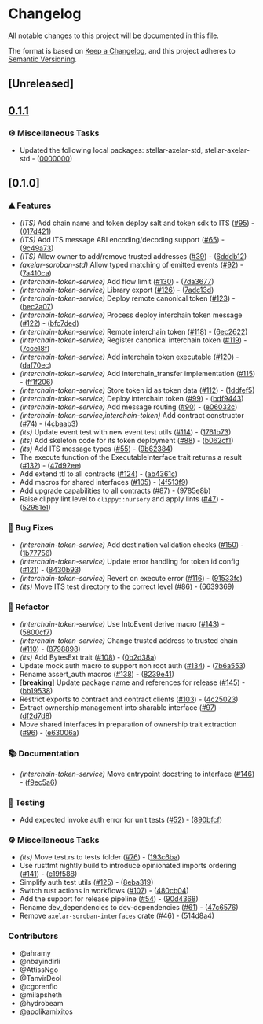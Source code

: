 # Changelog

All notable changes to this project will be documented in this file.

The format is based on [Keep a Changelog](https://keepachangelog.com/en/1.0.0/),
and this project adheres to [Semantic Versioning](https://semver.org/spec/v2.0.0.html).

## [Unreleased]

## [0.1.1](https://github.com/axelarnetwork/axelar-cgp-stellar/compare/stellar-interchain-token-service-v0.1.0...stellar-interchain-token-service-v0.1.1)

### ⚙️ Miscellaneous Tasks

- Updated the following local packages: stellar-axelar-std, stellar-axelar-std - ([0000000](https://github.com/axelarnetwork/axelar-cgp-stellar/commit/0000000))

## [0.1.0]

### ⛰️ Features

- *(ITS)* Add chain name and token deploy salt and token sdk to ITS ([#95](https://github.com/axelarnetwork/axelar-cgp-stellar/pull/95)) - ([017d421](https://github.com/axelarnetwork/axelar-cgp-stellar/commit/017d421eb8c131a84de1b49fca89a45b094e2da9))
- *(ITS)* Add ITS message ABI encoding/decoding support ([#65](https://github.com/axelarnetwork/axelar-cgp-stellar/pull/65)) - ([9c49a73](https://github.com/axelarnetwork/axelar-cgp-stellar/commit/9c49a73346d161b8bd52060ef764db04464ceb80))
- *(ITS)* Allow owner to add/remove trusted addresses ([#39](https://github.com/axelarnetwork/axelar-cgp-stellar/pull/39)) - ([6dddb12](https://github.com/axelarnetwork/axelar-cgp-stellar/commit/6dddb124a73c40de17b0e88aa570edeb6db4efc5))
- *(axelar-soroban-std)* Allow typed matching of emitted events ([#92](https://github.com/axelarnetwork/axelar-cgp-stellar/pull/92)) - ([7a410ca](https://github.com/axelarnetwork/axelar-cgp-stellar/commit/7a410cab94a280777361e75c73675431b2c1be2f))
- *(interchain-token-service)* Add flow limit ([#130](https://github.com/axelarnetwork/axelar-cgp-stellar/pull/130)) - ([7da3677](https://github.com/axelarnetwork/axelar-cgp-stellar/commit/7da36774cfa4f44d7bd66de9ac04f8ed0d4c6160))
- *(interchain-token-service)* Library export ([#126](https://github.com/axelarnetwork/axelar-cgp-stellar/pull/126)) - ([7adc13d](https://github.com/axelarnetwork/axelar-cgp-stellar/commit/7adc13d91bd322c9d62cebcca11aa63c7d9c5cbf))
- *(interchain-token-service)* Deploy remote canonical token ([#123](https://github.com/axelarnetwork/axelar-cgp-stellar/pull/123)) - ([bec2a07](https://github.com/axelarnetwork/axelar-cgp-stellar/commit/bec2a0723a4e42a6c1db0c435cc65f5a07898326))
- *(interchain-token-service)* Process deploy interchain token message ([#122](https://github.com/axelarnetwork/axelar-cgp-stellar/pull/122)) - ([bfc7ded](https://github.com/axelarnetwork/axelar-cgp-stellar/commit/bfc7ded743699b4e6d50d721876cd5c2f7db293b))
- *(interchain-token-service)* Remote interchain token ([#118](https://github.com/axelarnetwork/axelar-cgp-stellar/pull/118)) - ([6ec2622](https://github.com/axelarnetwork/axelar-cgp-stellar/commit/6ec26221bd6a7583b65bde93a2f69a7abb4dacb9))
- *(interchain-token-service)* Register canonical interchain token ([#119](https://github.com/axelarnetwork/axelar-cgp-stellar/pull/119)) - ([7cce18f](https://github.com/axelarnetwork/axelar-cgp-stellar/commit/7cce18fbf483648456c11c799c334430d6475c46))
- *(interchain-token-service)* Add interchain token executable ([#120](https://github.com/axelarnetwork/axelar-cgp-stellar/pull/120)) - ([daf70ec](https://github.com/axelarnetwork/axelar-cgp-stellar/commit/daf70ec484eb6c50fcf30ac0e0ca874fdea729ff))
- *(interchain-token-service)* Add interchain_transfer implementation ([#115](https://github.com/axelarnetwork/axelar-cgp-stellar/pull/115)) - ([ff1f206](https://github.com/axelarnetwork/axelar-cgp-stellar/commit/ff1f2068702f09babb3d0b3afe4a5ebee7f7bbdf))
- *(interchain-token-service)* Store token id as token data ([#112](https://github.com/axelarnetwork/axelar-cgp-stellar/pull/112)) - ([1ddfef5](https://github.com/axelarnetwork/axelar-cgp-stellar/commit/1ddfef51c8b9fc7689e90b233b2f3d9754d8d942))
- *(interchain-token-service)* Deploy interchain token ([#99](https://github.com/axelarnetwork/axelar-cgp-stellar/pull/99)) - ([bdf9443](https://github.com/axelarnetwork/axelar-cgp-stellar/commit/bdf9443d55f142a333a5d39a059c9f7479327ce4))
- *(interchain-token-service)* Add message routing ([#90](https://github.com/axelarnetwork/axelar-cgp-stellar/pull/90)) - ([e06032c](https://github.com/axelarnetwork/axelar-cgp-stellar/commit/e06032cb8b90e2e8c78cd0a93a4dad4da588df75))
- *(interchain-token-service,interchain-token)* Add contract constructor ([#74](https://github.com/axelarnetwork/axelar-cgp-stellar/pull/74)) - ([4cbaab3](https://github.com/axelarnetwork/axelar-cgp-stellar/commit/4cbaab3f1fed2878a1ad5259c40d361b85a4747f))
- *(its)* Update event test with new event test utils ([#114](https://github.com/axelarnetwork/axelar-cgp-stellar/pull/114)) - ([1761b73](https://github.com/axelarnetwork/axelar-cgp-stellar/commit/1761b733706f3e522d7cf060b04b697da878bee7))
- *(its)* Add skeleton code for its token deployment ([#88](https://github.com/axelarnetwork/axelar-cgp-stellar/pull/88)) - ([b062cf1](https://github.com/axelarnetwork/axelar-cgp-stellar/commit/b062cf1eb9f26ef2ceeebeded732fd40e58f48f4))
- *(its)* Add ITS message types ([#55](https://github.com/axelarnetwork/axelar-cgp-stellar/pull/55)) - ([9b62384](https://github.com/axelarnetwork/axelar-cgp-stellar/commit/9b6238401ccdd087c8a8d9a6516fc2537dcac8ba))
- The execute function of the ExecutableInterface trait returns a result ([#132](https://github.com/axelarnetwork/axelar-cgp-stellar/pull/132)) - ([47d92ee](https://github.com/axelarnetwork/axelar-cgp-stellar/commit/47d92eec27cf9dc5d7a850a1e4a70f810a75da06))
- Add extend ttl to all contracts ([#124](https://github.com/axelarnetwork/axelar-cgp-stellar/pull/124)) - ([ab4361c](https://github.com/axelarnetwork/axelar-cgp-stellar/commit/ab4361c58daffebd099ab386910b55a4d56d152f))
- Add macros for shared interfaces ([#105](https://github.com/axelarnetwork/axelar-cgp-stellar/pull/105)) - ([4f513f9](https://github.com/axelarnetwork/axelar-cgp-stellar/commit/4f513f933d290cc9cc5944e5e39bcda13a136906))
- Add upgrade capabilities to all contracts ([#87](https://github.com/axelarnetwork/axelar-cgp-stellar/pull/87)) - ([9785e8b](https://github.com/axelarnetwork/axelar-cgp-stellar/commit/9785e8bebea93e987af664cedea3234241675d96))
- Raise clippy lint level to `clippy::nursery` and apply lints ([#47](https://github.com/axelarnetwork/axelar-cgp-stellar/pull/47)) - ([52951e1](https://github.com/axelarnetwork/axelar-cgp-stellar/commit/52951e11f500b83f6cb31a3cadb845c4841af6a4))

### 🐛 Bug Fixes

- *(interchain-token-service)* Add destination validation checks ([#150](https://github.com/axelarnetwork/axelar-cgp-stellar/pull/150)) - ([1b77756](https://github.com/axelarnetwork/axelar-cgp-stellar/commit/1b77756e62f35f7ac016dab7fbba9e2a06375e87))
- *(interchain-token-service)* Update error handling for token id config ([#121](https://github.com/axelarnetwork/axelar-cgp-stellar/pull/121)) - ([8430b93](https://github.com/axelarnetwork/axelar-cgp-stellar/commit/8430b939fe3a330161ee7318218a85ee6721254d))
- *(interchain-token-service)* Revert on execute error ([#116](https://github.com/axelarnetwork/axelar-cgp-stellar/pull/116)) - ([91533fc](https://github.com/axelarnetwork/axelar-cgp-stellar/commit/91533fc4ff61aa3d7a3fc005cc52d8efbaf1f2ad))
- *(its)* Move ITS test directory to the correct level ([#86](https://github.com/axelarnetwork/axelar-cgp-stellar/pull/86)) - ([6639369](https://github.com/axelarnetwork/axelar-cgp-stellar/commit/6639369c916e2b839faa2227fc783e49704cb926))

### 🚜 Refactor

- *(interchain-token-service)* Use IntoEvent derive macro ([#143](https://github.com/axelarnetwork/axelar-cgp-stellar/pull/143)) - ([5800cf7](https://github.com/axelarnetwork/axelar-cgp-stellar/commit/5800cf7bed4a7efefc7bebd037635968eff3ee99))
- *(interchain-token-service)* Change trusted address to trusted chain ([#110](https://github.com/axelarnetwork/axelar-cgp-stellar/pull/110)) - ([8798898](https://github.com/axelarnetwork/axelar-cgp-stellar/commit/8798898467d5c4e2d3e0de071386b3ca6944a53a))
- *(its)* Add BytesExt trait ([#108](https://github.com/axelarnetwork/axelar-cgp-stellar/pull/108)) - ([0b2d38a](https://github.com/axelarnetwork/axelar-cgp-stellar/commit/0b2d38ab5cc8895e6038113db2e1f391e555b4fd))
- Update mock auth macro to support non root auth  ([#134](https://github.com/axelarnetwork/axelar-cgp-stellar/pull/134)) - ([7b6a553](https://github.com/axelarnetwork/axelar-cgp-stellar/commit/7b6a55385fc0bdcbd7d6bf065ddaa0f81dceb51f))
- Rename assert_auth macros ([#138](https://github.com/axelarnetwork/axelar-cgp-stellar/pull/138)) - ([8239e41](https://github.com/axelarnetwork/axelar-cgp-stellar/commit/8239e4126cdccb4156f737dd6e20fad5c2bfc239))
- [**breaking**] Update package name and references for release ([#145](https://github.com/axelarnetwork/axelar-cgp-stellar/pull/145)) - ([bb19538](https://github.com/axelarnetwork/axelar-cgp-stellar/commit/bb195386eeda9c75d4da33eb0cf29fd9cb9b621c))
- Restrict exports to contract and contract clients ([#103](https://github.com/axelarnetwork/axelar-cgp-stellar/pull/103)) - ([4c25023](https://github.com/axelarnetwork/axelar-cgp-stellar/commit/4c250237afce95fcd687f74e350b6b272a3d295d))
- Extract ownership management into sharable interface ([#97](https://github.com/axelarnetwork/axelar-cgp-stellar/pull/97)) - ([df2d7d8](https://github.com/axelarnetwork/axelar-cgp-stellar/commit/df2d7d8106e26c143757d26dfc321ffd5778d23b))
- Move shared interfaces in preparation of ownership trait extraction ([#96](https://github.com/axelarnetwork/axelar-cgp-stellar/pull/96)) - ([e63006a](https://github.com/axelarnetwork/axelar-cgp-stellar/commit/e63006a4f17abccbd1922389f1c03cc1735220b3))

### 📚 Documentation

- *(interchain-token-service)* Move entrypoint docstring to interface ([#146](https://github.com/axelarnetwork/axelar-cgp-stellar/pull/146)) - ([f9ec5a6](https://github.com/axelarnetwork/axelar-cgp-stellar/commit/f9ec5a66e8eb351ddea77fa23a48f57c7888adcf))

### 🧪 Testing

- Add expected invoke auth error for unit tests ([#52](https://github.com/axelarnetwork/axelar-cgp-stellar/pull/52)) - ([890bfcf](https://github.com/axelarnetwork/axelar-cgp-stellar/commit/890bfcfc92badf0ffed2c90aa581efdac4ce81dc))

### ⚙️ Miscellaneous Tasks

- *(its)* Move test.rs to tests folder ([#76](https://github.com/axelarnetwork/axelar-cgp-stellar/pull/76)) - ([193c6ba](https://github.com/axelarnetwork/axelar-cgp-stellar/commit/193c6bab049b90d80f80bc17de4d75ddd2d517bb))
- Use rustfmt nightly build to introduce opinionated imports ordering ([#141](https://github.com/axelarnetwork/axelar-cgp-stellar/pull/141)) - ([e19f588](https://github.com/axelarnetwork/axelar-cgp-stellar/commit/e19f5887dcb7f648d1aacb0fedbd6dfa9bf45eb2))
- Simplify auth test utils ([#125](https://github.com/axelarnetwork/axelar-cgp-stellar/pull/125)) - ([8eba319](https://github.com/axelarnetwork/axelar-cgp-stellar/commit/8eba3199c09180f7db446ddcc25580ad935fbfcc))
- Switch rust actions in workflows ([#107](https://github.com/axelarnetwork/axelar-cgp-stellar/pull/107)) - ([480cb04](https://github.com/axelarnetwork/axelar-cgp-stellar/commit/480cb04f311786545669a6f39a8a3a55950245e7))
- Add the support for release pipeline ([#54](https://github.com/axelarnetwork/axelar-cgp-stellar/pull/54)) - ([90d4368](https://github.com/axelarnetwork/axelar-cgp-stellar/commit/90d436811258b54ee8efbac074da515e977eb47e))
- Rename dev_dependencies to dev-dependencies ([#61](https://github.com/axelarnetwork/axelar-cgp-stellar/pull/61)) - ([47c6576](https://github.com/axelarnetwork/axelar-cgp-stellar/commit/47c657656cf83105c46b64b98d85c0653212d528))
- Remove `axelar-soroban-interfaces` crate ([#46](https://github.com/axelarnetwork/axelar-cgp-stellar/pull/46)) - ([514d8a4](https://github.com/axelarnetwork/axelar-cgp-stellar/commit/514d8a441ab30587dd953004894596147298fec7))

### Contributors

* @ahramy
* @nbayindirli
* @AttissNgo
* @TanvirDeol
* @cgorenflo
* @milapsheth
* @hydrobeam
* @apolikamixitos
